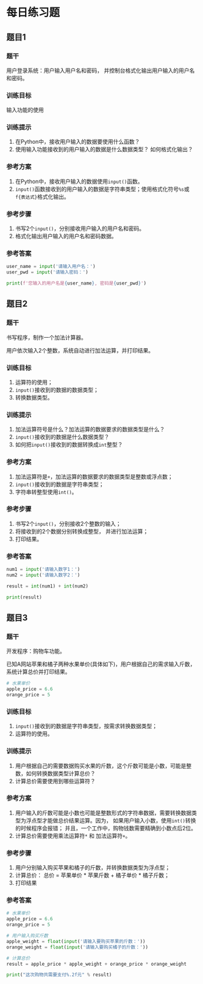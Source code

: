 # 每日练习题

## 题目1

### 题干

用户登录系统：用户输入用户名和密码， 并控制台格式化输出用户输入的用户名和密码。



### 训练目标

输入功能的使用

### 训练提示

1. 在Python中，接收用户输入的数据要使用什么函数？
2. 使用输入功能接收到的用户输入的数据是什么数据类型？ 如何格式化输出？



### 参考方案

1. 在Python中，接收用户输入的数据使用`input()`函数。
2. `input()`函数接收到的用户输入的数据是字符串类型；使用格式化符号`%s`或`f{表达式}`格式化输出。



### 参考步骤

1. 书写2个`input()`，分别接收用户输入的用户名和密码。
2. 格式化输出用户输入的用户名和密码数据。



### 参考答案

```python 
user_name = input('请输入用户名：')
user_pwd = input('请输入密码：')

print(f'您输入的用户名是{user_name}, 密码是{user_pwd}')
```



## 题目2

### 题干

书写程序，制作一个加法计算器。

用户依次输入2个整数，系统自动进行加法运算，并打印结果。



### 训练目标

1. 运算符的使用；
2. `input()`接收到的数据的数据类型；
3. 转换数据类型。



### 训练提示

1. 加法运算符号是什么？加法运算的数据要求的数据类型是什么？
2. `input()`接收到的数据是什么数据类型？
3. 如何把`input()`接收到的数据转换成`int`整型？



### 参考方案

1. 加法运算符是`+`，加法运算的数据要求的数据类型是整数或浮点数；
2. `input()`接收到的数据是字符串类型；
3. 字符串转整型使用`int()`。



### 参考步骤

1. 书写2个`input()`，分别接收2个整数的输入；
2. 将接收到的2个数据分别转换成整型， 并进行加法运算；
3. 打印结果。



### 参考答案

```python
num1 = input('请输入数字1：')
num2 = input('请输入数字2：')

result = int(num1) + int(num2)

print(result)
```



## 题目3

### 题干

开发程序：购物车功能。

已知A网站苹果和橘子两种水果单价(具体如下)，用户根据自己的需求输入斤数， 系统计算总价并打印结果。

```python
# 水果单价
apple_price = 6.6
orange_price = 5
```



### 训练目标

1. ​	`input()`接收到的数据是字符串类型，按需求转换数据类型；
2. 运算符的使用。



### 训练提示

1. 用户根据自己的需要数据购买水果的斤数，这个斤数可能是小数，可能是整数，如何转换数据类型计算总价？
2. 计算总价需要使用到哪些运算符？



### 参考方案

1. 用户输入的斤数可能是小数也可能是整数形式的字符串数据，需要转换数据类型为浮点型才能做总价结果运算。因为， 如果用户输入小数，使用`int()`转换的时候程序会报错； 并且，一个工作中，购物钱数需要精确到小数点后2位。
2. 计算总价需要使用乘法运算符`*` 和 加法运算符`+`。



### 参考步骤

1. 用户分别输入购买苹果和橘子的斤数，并转换数据类型为浮点型；
2. 计算总价： 总价 = 苹果单价 * 苹果斤数 + 橘子单价 * 橘子斤数；
3. 打印结果



### 参考答案

```python
# 水果单价
apple_price = 6.6
orange_price = 5

# 用户输入购买斤数
apple_weight = float(input('请输入要购买苹果的斤数：'))
orange_weight = float(input('请输入要购买橘子的斤数：'))

# 计算总价
result = apple_price * apple_weight + orange_price * orange_weight

print("这次购物共需要支付%.2f元" % result)
```

